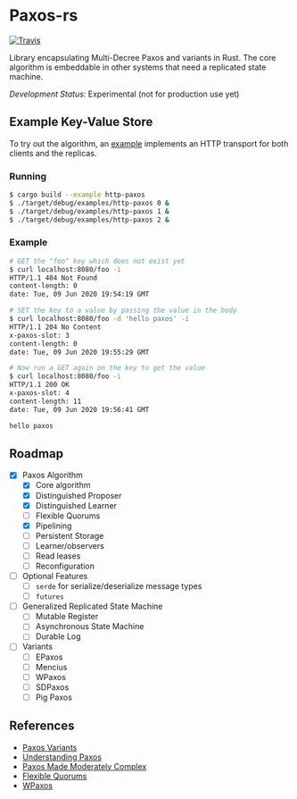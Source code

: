 # Paxos-rs 

[![Travis](https://travis-ci.org/zowens/paxos-rs.svg?branch=master)](https://travis-ci.org/zowens/paxos-rs/)

Library encapsulating Multi-Decree Paxos and variants in Rust. The core algorithm is embeddable in other systems that need a replicated state machine.

*Development Status*: Experimental (not for production use yet)

## Example Key-Value Store

To try out the algorithm, an [example](examples/http-paxos) implements an HTTP transport for both clients and the replicas.

### Running
```bash
$ cargo build --example http-paxos
$ ./target/debug/examples/http-paxos 0 &
$ ./target/debug/examples/http-paxos 1 &
$ ./target/debug/examples/http-paxos 2 &
```

### Example
```bash
# GET the "foo" key which does not exist yet
$ curl localhost:8080/foo -i
HTTP/1.1 404 Not Found
content-length: 0
date: Tue, 09 Jun 2020 19:54:19 GMT

# SET the key to a value by passing the value in the body
$ curl localhost:8080/foo -d 'hello paxos' -i
HTTP/1.1 204 No Content
x-paxos-slot: 3
content-length: 0
date: Tue, 09 Jun 2020 19:55:29 GMT

# Now run a GET again on the key to get the value
$ curl localhost:8080/foo -i
HTTP/1.1 200 OK
x-paxos-slot: 4
content-length: 11
date: Tue, 09 Jun 2020 19:56:41 GMT

hello paxos
```

## Roadmap
- [X] Paxos Algorithm
    - [X] Core algorithm
    - [X] Distinguished Proposer
    - [X] Distinguished Learner
    - [ ] Flexible Quorums
    - [X] Pipelining
    - [ ] Persistent Storage
    - [ ] Learner/observers
    - [ ] Read leases
    - [ ] Reconfiguration
- [ ] Optional Features
    - [ ] `serde` for serialize/deserialize message types
    - [ ] `futures`
- [ ] Generalized Replicated State Machine
    - [ ] Mutable Register
    - [ ] Asynchronous State Machine
    - [ ] Durable Log
- [ ] Variants
    - [ ] EPaxos
    - [ ] Mencius
    - [ ] WPaxos
    - [ ] SDPaxos
    - [ ] Pig Paxos

## References
* [Paxos Variants](http://paxos.systems/variants.html#mencius)
* [Understanding Paxos](https://understandingpaxos.wordpress.com/)
* [Paxos Made Moderately Complex](http://paxos.systems/)
* [Flexible Quorums](https://fpaxos.github.io/)
* [WPaxos](https://muratbuffalo.blogspot.com/2017/12/wpaxos-wide-area-network-paxos-protocol.html)
